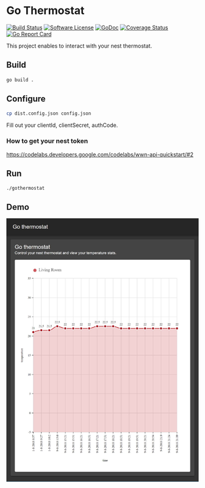 # Go Thermostat

[![Build Status](https://travis-ci.org/marcofranssen/gothermostat.svg?branch=master)](https://travis-ci.org/marcofranssen/gothermostat)
[![Software License](https://img.shields.io/badge/License-MIT-orange.svg?style=flat-square)](https://github.com/marcofranssen/gothermostat/blob/master/LICENSE.md)
[![GoDoc](https://godoc.org/github.com/marcofranssen/gothermostat?status.svg)](https://godoc.org/github.com/marcofranssen/gothermostat)
[![Coverage Status](http://codecov.io/github/marcofranssen/gothermostat/coverage.svg?branch=master)](http://codecov.io/github/marcofranssen/gothermostat?branch=master)
[![Go Report Card](https://goreportcard.com/badge/github.com/marcofranssen/gothermostat)](https://goreportcard.com/report/github.com/marcofranssen/gothermostat)

This project enables to interact with your nest thermostat.

## Build

```bash
go build .
```

## Configure

```bash
cp dist.config.json config.json
```

Fill out your clientId, clientSecret, authCode.

### How to get your nest token

https://codelabs.developers.google.com/codelabs/wwn-api-quickstart/#2

## Run

```
./gothermostat
```

## Demo

![web](doc/web.jpg)
